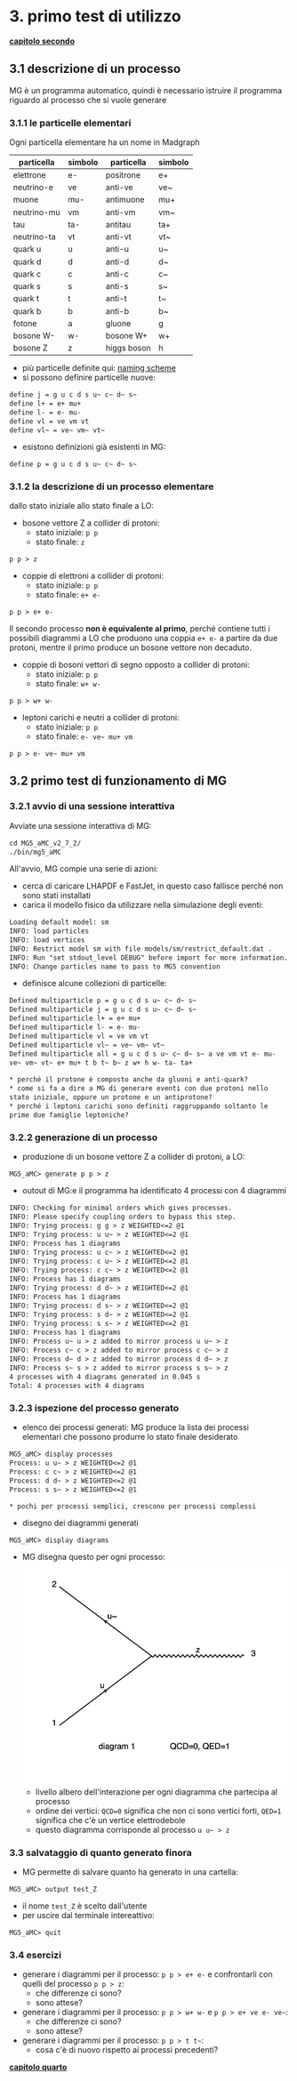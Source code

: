 # 3. primo test di utilizzo

[**capitolo secondo**](02_mg.md)

## 3.1 descrizione di un processo

MG è un programma automatico,
quindi è necessario istruire il programma
riguardo al processo che si vuole generare

### 3.1.1 le particelle elementari

Ogni particella elementare ha un nome in Madgraph

| particella  | simbolo | particella  | simbolo |
| ----------- | ------- | ----------- | ------- |
| elettrone   | e-      | positrone   | e+      |
| neutrino-e  | ve      | anti-ve     | ve~     |
| muone       | mu-     | antimuone   | mu+     |
| neutrino-mu | vm      | anti-vm     | vm~     |
| tau         | ta-     | antitau     | ta+     |
| neutrino-ta | vt      | anti-vt     | vt~     |
| quark u     | u       | anti-u      | u~      |
| quark d     | d       | anti-d      | d~      |
| quark c     | c       | anti-c      | c~      |
| quark s     | s       | anti-s      | s~      |
| quark t     | t       | anti-t      | t~      |
| quark b     | b       | anti-b      | b~      |
| fotone      | a       | gluone      | g       |
| bosone W-   | w-      | bosone W+   | w+      |
| bosone Z    | z       | higgs boson | h       |

* più particelle definite qui: [naming scheme](http://madgraph.phys.ucl.ac.be/sm_particles.html)
* si possono definire particelle nuove:
```
define j = g u c d s u~ c~ d~ s~
define l+ = e+ mu+
define l- = e- mu-
define vl = ve vm vt
define vl~ = ve~ vm~ vt~
```
* esistono definizioni già esistenti in MG:
```
define p = g u c d s u~ c~ d~ s~
```

### 3.1.2 la descrizione di un processo elementare

dallo stato iniziale allo stato finale a LO:

  * bosone vettore Z a collider di protoni:
    * stato iniziale: ```p p```
    * stato finale: ```z```
  ```
  p p > z
  ```
  * coppie di elettroni a collider di protoni:
    * stato iniziale: ```p p```
    * stato finale: ```e+ e-```
  ```
  p p > e+ e-
  ```

Il secondo processo **non è equivalente al primo**,
perché contiene tutti i possibili diagrammi a LO che produono
una coppia ```e+ e-``` a partire da due protoni,
mentre il primo produce un bosone vettore non decaduto.

  * coppie di bosoni vettori di segno opposto a collider di protoni:
    * stato iniziale: ```p p```
    * stato finale: ```w+ w-```
  ```
  p p > w+ w-
  ```
  * leptoni carichi e neutri a collider di protoni:
    * stato iniziale: ```p p```
    * stato finale: ```e- ve~ mu+ vm```
  ```
  p p > e- ve~ mu+ vm
  ```

## 3.2 primo test di funzionamento di MG

### 3.2.1 avvio di una sessione interattiva

Avviate una sessione interattiva di MG:
```
cd MG5_aMC_v2_7_2/
./bin/mg5_aMC
```
All'avvio, MG compie una serie di azioni:
  * cerca di caricare LHAPDF e FastJet, in questo caso fallisce perché non sono stati installati
  * carica il modello fisico da utilizzare nella simulazione degli eventi:
  ```
  Loading default model: sm
  INFO: load particles
  INFO: load vertices
  INFO: Restrict model sm with file models/sm/restrict_default.dat .
  INFO: Run "set stdout_level DEBUG" before import for more information.
  INFO: Change particles name to pass to MG5 convention
  ```
  * definisce alcune collezioni di particelle:
  ```
  Defined multiparticle p = g u c d s u~ c~ d~ s~
  Defined multiparticle j = g u c d s u~ c~ d~ s~
  Defined multiparticle l+ = e+ mu+
  Defined multiparticle l- = e- mu-
  Defined multiparticle vl = ve vm vt
  Defined multiparticle vl~ = ve~ vm~ vt~
  Defined multiparticle all = g u c d s u~ c~ d~ s~ a ve vm vt e- mu- ve~ vm~ vt~ e+ mu+ t b t~ b~ z w+ h w- ta- ta+
  ```
    * perché il protone è composto anche da gluoni e anti-quark?
    * come si fa a dire a MG di generare eventi con due protoni nello stato iniziale, oppure un protone e un antiprotone?
    * perché i leptoni carichi sono definiti raggruppando soltanto le prime due famiglie leptoniche?

### 3.2.2 generazione di un processo

  * produzione di un bosone vettore Z a collider di protoni, a LO:
  ```
  MG5_aMC> generate p p > z
  ```
  * outout di MG:e il programma ha identificato 4 processi con 4 diagrammi
  ```
  INFO: Checking for minimal orders which gives processes.
  INFO: Please specify coupling orders to bypass this step.
  INFO: Trying process: g g > z WEIGHTED<=2 @1  
  INFO: Trying process: u u~ > z WEIGHTED<=2 @1  
  INFO: Process has 1 diagrams
  INFO: Trying process: u c~ > z WEIGHTED<=2 @1  
  INFO: Trying process: c u~ > z WEIGHTED<=2 @1  
  INFO: Trying process: c c~ > z WEIGHTED<=2 @1  
  INFO: Process has 1 diagrams
  INFO: Trying process: d d~ > z WEIGHTED<=2 @1  
  INFO: Process has 1 diagrams
  INFO: Trying process: d s~ > z WEIGHTED<=2 @1  
  INFO: Trying process: s d~ > z WEIGHTED<=2 @1  
  INFO: Trying process: s s~ > z WEIGHTED<=2 @1  
  INFO: Process has 1 diagrams
  INFO: Process u~ u > z added to mirror process u u~ > z
  INFO: Process c~ c > z added to mirror process c c~ > z
  INFO: Process d~ d > z added to mirror process d d~ > z
  INFO: Process s~ s > z added to mirror process s s~ > z
  4 processes with 4 diagrams generated in 0.045 s
  Total: 4 processes with 4 diagrams
  ```

### 3.2.3 ispezione del processo generato

  * elenco dei processi generati: MG produce la lista dei processi elementari che possono produrre lo stato finale desiderato
  ```
  MG5_aMC> display processes
  Process: u u~ > z WEIGHTED<=2 @1
  Process: c c~ > z WEIGHTED<=2 @1
  Process: d d~ > z WEIGHTED<=2 @1
  Process: s s~ > z WEIGHTED<=2 @1
  ```
    * pochi per processi semplici, crescono per processi complessi
  * disegno dei diagrammi generati
  ```
  MG5_aMC> display diagrams
  ```
  * MG disegna questo per ogni processo:
  ![Zprod](images/Zprod_diagram.png)
    * livello albero dell'interazione per ogni diagramma che partecipa al processo
    * ordine dei vertici: ```QCD=0``` significa che non ci sono vertici forti, ```QED=1``` significa che c'è un vertice elettrodebole
    * questo diagramma corrisponde al processo ```u u~ > z```


### 3.3 salvataggio di quanto generato finora

  * MG permette di salvare quanto ha generato in una cartella:
  ```
  MG5_aMC> output test_Z
  ```
  * il nome ```test_Z``` è scelto dall'utente
  * per uscire dal terminale intereattivo:
  ```
  MG5_aMC> quit
  ```

### 3.4 esercizi

  * generare i diagrammi per il processo: ```p p > e+ e-``` e confrontarli con quelli del processo ```p p > z```: 
    * che differenze ci sono?
    * sono attese?
  * generare i diagrammi per il processo: ```p p > w+ w-``` e ```p p > e+ ve e- ve~```:
    * che differenze ci sono?
    * sono attese?
  * generare i diagrammi per il processo: ```p p > t t~```:
    * cosa c'è di nuovo rispetto ai processi precedenti?



[**capitolo quarto**](04_cfg.md)
